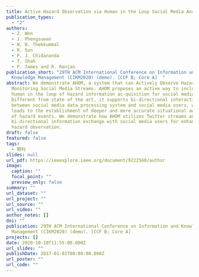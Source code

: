 ```yaml
---
title: Active Hazard Observation via Human in the Loop Social Media Analytics System
publication_types:
  - "2"
authors:
  - Z. Wen
  - J. Phengsuwan
  - N. B. Thekkummal
  - R. Sun
  - P. J. Chidananda
  - T. Shah
  - P. James and R. Ranjan
publication_short: "29TH ACM International Conference on Information and
  Knowledge Management (CIKM2020) (demo). [CCF B; Core A]  "
abstract: We demonstrate AHOM, a system that can Actively Observe Hazards via
  Monitoring Social Media Streams. AHOM proposes an active way to include the
  human in the loop of hazard information ac-quisition for social media.
  Different from state of the art, it supports bi-directional interaction
  between social media data processing system and social media users, which
  leads to the establishment of deeper and more accurate situational awareness
  of hazard events. We demonstrate how AHOM utilizes Twitter streams and
  bi-directional information exchange with social media users for enhanced
  hazard observation.
draft: false
featured: false
tags:
  - 期刊
slides: null
url_pdf: https://ieeexplore.ieee.org/document/9222560/author
image:
  caption: ""
  focal_point: ""
  preview_only: false
summary: ""
url_dataset: ""
url_project: ""
url_source: ""
url_video: ""
author_notes: []
doi: ""
publication: 29TH ACM International Conference on Information and Knowledge
  Management (CIKM2020) (demo). [CCF B; Core A]
projects: []
date: 2020-10-10T11:55:00.000Z
url_slides: ""
publishDate: 2017-01-01T00:00:00.000Z
url_poster: ""
url_code: ""
---
```

